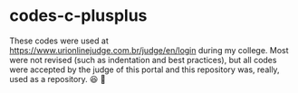 # codes-c-plusplus
These codes were used at https://www.urionlinejudge.com.br/judge/en/login during my college. Most were not revised (such as indentation and best practices), but all codes were accepted by the judge of this portal and this repository was, really, used as a repository. :laughing: :bat:
